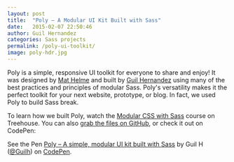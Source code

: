 ```yaml
---
layout: post
title:  "Poly – A Modular UI Kit Built with Sass"
date:   2015-02-07 22:50:46
author: Guil Hernandez
categories: Sass projects
permalink: /poly-ui-toolkit/
image: poly-hdr.jpg
---
```


Poly is a simple, responsive UI toolkit for everyone to share and enjoy! It was designed by [Mat Helme](https://twitter.com/MatHelme) and built by [Guil Hernandez](https://twitter.com/guilh) using many of the best practices and principles of modular Sass. Poly's versatility makes it the perfect toolkit for your next website, prototype, or blog. In fact, we used Poly to build Sass break.

To learn how we built Poly, watch the [Modular CSS with Sass](http://teamtreehouse.com/library/modular-css-with-sass) course on Treehouse. You can also [grab the files on GitHub](https://github.com/Guilh/Poly), or check it out on CodePen:

<p data-height="268" data-theme-id="0" data-slug-hash="KwmmWq" data-default-tab="result" data-user="Guilh" class='codepen'>See the Pen <a href='http://codepen.io/Guilh/pen/KwmmWq/'>Poly – A simple, modular UI kit built with Sass</a> by Guil H (<a href='http://codepen.io/Guilh'>@Guilh</a>) on <a href='http://codepen.io'>CodePen</a>.</p>
<script async src="//assets.codepen.io/assets/embed/ei.js"></script>
